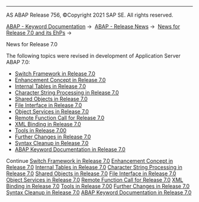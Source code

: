   

* * *

AS ABAP Release 756, ©Copyright 2021 SAP SE. All rights reserved.

[ABAP - Keyword Documentation](javascript:call_link\('abenabap.htm'\)) →  [ABAP - Release News](javascript:call_link\('abennews.htm'\)) →  [News for Release 7.0 and its EhPs](javascript:call_link\('abennews-70_ehps.htm'\)) → 

News for Release 7.0

The following topics were revised in development of Application Server ABAP 7.0:

-   [Switch Framework in Release 7.0](javascript:call_link\('abennews-70-sfw.htm'\))
-   [Enhancement Concept in Release 7.0](javascript:call_link\('abennews-70-enhancement.htm'\))
-   [Internal Tables in Release 7.0](javascript:call_link\('abennews-70-tabellen.htm'\))
-   [Character String Processing in Release 7.0](javascript:call_link\('abennews-70-regex.htm'\))
-   [Shared Objects in Release 7.0](javascript:call_link\('abennews-70-shared_objects.htm'\))
-   [File Interface in Release 7.0](javascript:call_link\('abennews-70-dataset.htm'\))
-   [Object Services in Release 7.0](javascript:call_link\('abennews-700-object_services.htm'\))
-   [Remote Function Call for Release 7.0](javascript:call_link\('abennews-70-rfc.htm'\))
-   [XML Binding in Release 7.0](javascript:call_link\('abennews-70-xml.htm'\))
-   [Tools in Release 7.00](javascript:call_link\('abennews-700-tools.htm'\))
-   [Further Changes in Release 7.0](javascript:call_link\('abennews-700-others.htm'\))
-   [Syntax Cleanup in Release 7.0](javascript:call_link\('abennews-70-cleanup.htm'\))
-   [ABAP Keyword Documentation in Release 7.0](javascript:call_link\('abennews-70-docu.htm'\))

Continue
[Switch Framework in Release 7.0](javascript:call_link\('abennews-70-sfw.htm'\))
[Enhancement Concept in Release 7.0](javascript:call_link\('abennews-70-enhancement.htm'\))
[Internal Tables in Release 7.0](javascript:call_link\('abennews-70-tabellen.htm'\))
[Character String Processing in Release 7.0](javascript:call_link\('abennews-70-regex.htm'\))
[Shared Objects in Release 7.0](javascript:call_link\('abennews-70-shared_objects.htm'\))
[File Interface in Release 7.0](javascript:call_link\('abennews-70-dataset.htm'\))
[Object Services in Release 7.0](javascript:call_link\('abennews-700-object_services.htm'\))
[Remote Function Call for Release 7.0](javascript:call_link\('abennews-70-rfc.htm'\))
[XML Binding in Release 7.0](javascript:call_link\('abennews-70-xml.htm'\))
[Tools in Release 7.00](javascript:call_link\('abennews-700-tools.htm'\))
[Further Changes in Release 7.0](javascript:call_link\('abennews-700-others.htm'\))
[Syntax Cleanup in Release 7.0](javascript:call_link\('abennews-70-cleanup.htm'\))
[ABAP Keyword Documentation in Release 7.0](javascript:call_link\('abennews-70-docu.htm'\))